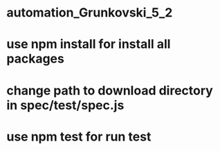 # automation_Grunkovski_5_2
# use npm install for install all packages
# change path to download directory in spec/test/spec.js
# use npm test for run test
